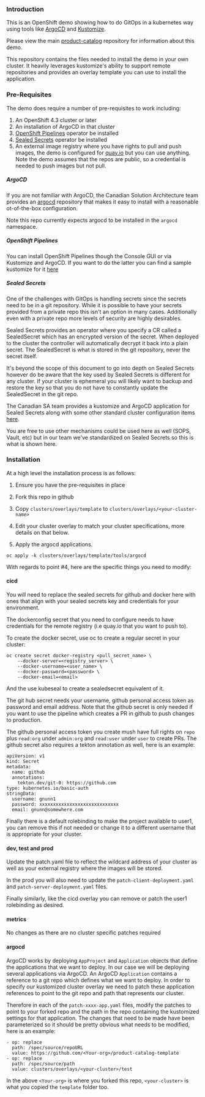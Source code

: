 ### Introduction

This is an OpenShift demo showing how to do GitOps in a kubernetes way using tools like [ArgoCD](https://argoproj.github.io/argo-cd/) and [Kustomize](https://kubernetes.io/docs/tasks/manage-kubernetes-objects/kustomization/).

Please view the main [product-catalog](https://github.com/gnunn-gitops/product-catalog) repository for information about this demo.

This repository contains the files needed to install the demo in your own cluster. It heavily leverages kustomize's ability to support remote repositories and provides an overlay template you can use to install the application.

### Pre-Requisites

The demo does require a number of pre-requisites to work including:

1. An OpenShift 4.3 cluster or later
2. An installation of ArgoCD in that cluster
3. [OpenShift Pipelines](https://www.openshift.com/learn/topics/pipelines) operator be installed
4. [Sealed Secrets](https://github.com/bitnami-labs/sealed-secrets) operator be installed
5. An external image registry where you have rights to pull and push images, the demo is configured for [quay.io](https://quay.io/repository) but you can use anything. Note the demo assumes that the repos are public, so a credential is needed to push images but not pull.

##### ArgoCD

If you are not familiar with ArgoCD, the Canadian Solution Architecture team provides an [argocd](https://github.com/redhat-canada-gitops/argocd) repository that makes it easy to install with a reasonable ot-of-the-box configuration.

Note this repo currently expects argocd to be installed in the ```argocd``` namespace.

##### OpenShift Pipelines

You can install OpenShift Pipelines though the Console GUI or via Kustomize and ArgoCD. If you want to do the latter you can find a sample kustomize for it [here](https://github.com/redhat-canada-gitops/catalog/tree/master/pipelines-operator/base)

##### Sealed Secrets

One of the challenges with GitOps is handling secrets since the secrets need to be in a git repository. While it is possible to have your secrets provided from a private repo this isn't an option in many cases. Additionally even with a private repo more levels of security are highly desirables.

Sealed Secrets provides an operator where you specify a CR called a SealedSecret which has an encrypted version of the secret. When deployed to the cluster the controller will automatically decrypt it back into a plain secret. The SealedSecret is what is stored in the git repository, never the secret itself.

It's beyond the scope of this document to go into depth on Sealed Secrets however do be aware that the key used by Sealed Secrets is different for any cluster. If your cluster is ephemeral you will likely want to backup and restore the key so that you do not have to constantly update the SealedSecret in the git repo.

The Canadian SA team provides a kustomize and ArgoCD application for Sealed Secrets along with some other standard cluster configuration items [here](https://github.com/redhat-canada-gitops/cluster-config).

You are free to use other mechanisms could be used here as well (SOPS, Vault, etc) but in our team we've standardized on Sealed Secrets so this is what is shown here.

### Installation

At a high level the installation process is as follows:

1. Ensure you have the pre-requisites in place

2. Fork this repo in github

3. Copy ```clusters/overlays/template``` to ```clusters/overlays/<your-cluster-name>```

4. Edit your cluster overlay to match your cluster specifications, more details on that below.

5. Apply the argocd applications.

```oc apply -k clusters/overlays/template/tools/argocd```

With regards to point #4, here are the specific things you need to modify:

#### cicd

You will need to replace the sealed secrets for github and docker here with ones that align with your sealed secrets key and credentials for your environment.

The dockerconfig secret that you need to configure needs to have credentials for the remote registry (i.e quay.io that you want to push to).

To create the docker secret, use oc to create a regular secret in your cluster:

```
oc create secret docker-registry <pull_secret_name> \
    --docker-server=<registry_server> \
    --docker-username=<user_name> \
    --docker-password=<password> \
    --docker-email=<email>
```

And the use kubeseal to create a sealedsecret equivalent of it.

The git hub secret needs your username, github personal access token as password and email address. Note that the github secret is only needed if you want to use the pipeline which creates a PR in github to push changes to production.

The github personal access token you create mush have full rights on ```repo``` plus ```read:org``` under ```admin:org``` and ```read:user``` under ```user``` to create PRs. The github secret also requires a tekton annotation as well, here is an example:

```
apiVersion: v1
kind: Secret
metadata:
  name: github
  annotations:
    tekton.dev/git-0: https://github.com
type: kubernetes.io/basic-auth
stringData:
  username: gnunn1
  password: xxxxxxxxxxxxxxxxxxxxxxxxxxxxx
  email: gnunn@somewhere.com
```

Finally there is a default rolebinding to make the project available to user1, you can remove this if not needed or change it to a different username that is appropriate for your cluster.

#### dev, test and prod

Update the patch.yaml file to reflect the wildcard address of your cluster as well as your external registry where the images will be stored.

In the prod you will also need to update the ```patch-client-deployment.yaml``` and ```patch-server-deployment.yaml``` files.

Finally similarly, like the cicd overlay you can remove or patch the user1 rolebinding as desired.

#### metrics

No changes as there are no cluster specific patches required

#### argocd

ArgoCD works by deploying ```AppProject``` and ```Application``` objects that define the applications that we want to deploy. In our case we will be deploying several applications via ArgoCD. An ArgoCD ```Application``` contains a reference to a git repo which defines what we want to deploy. In order to specify our kustomized cluster overlay we need to patch these application references to point to the git repo and path that represents our cluster.

Therefore in each of the ```patch-xxxx-app.yaml``` files, modify the patches to point to your forked repo and the path in the repo containing the kustomized settings for that application. The changes that need to be made have been parameterized so it should be pretty obvious what needs to be modified, here is an example:

```
- op: replace
  path: /spec/source/repoURL
  value: https://github.com/<Your-org>/product-catalog-template
- op: replace
  path: /spec/source/path
  value: clusters/overlays/<your-cluster>/test
```

In the above ```<Your-org>``` is where you forked this repo, ```<your-cluster>``` is what you copied the ```template``` folder too.